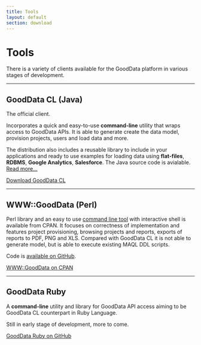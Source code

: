 ```yaml
---
title: Tools
layout: default
section: download
---
```


# Tools

There is a variety of clients available for the GoodData platform in
various stages of development.

-----

## GoodData CL (Java)

The official client.

Incorporates a quick and easy-to-use **command-line** utility that wraps access to GoodData APIs.
It is able to generate create the data model, provision projects, users and load data and more.

The distribution also includes a reusable library to include in your applications and ready to use
examples for loading data using **flat-files**, **RDBMS**, **Google Analytics**, **Salesforce**.
The Java source code is avialable. <a href="{{ site.root }}/gooddata-cl/">Read&nbsp;more…</a>

<a class="greenButton" href="http://github.com/gooddata/GoodData-CL/downloads">Download GoodData CL</a>

<!-----

## SnapLogic
You can try GoodData in SnapLogic as part of their [30-day trial](http://www.snaplogic.com/live-snaplogic-demo/). If you have an existing SnapLogic instance, you can download a [GoodData Snap component](http://store.snaplogic.com/collections/frontpage/products/good-data) for free &mdash; this will allow you to upload data integration results into GoodData effortlessly. <a href="http://www.snaplogic.com/live-snaplogic-demo/">Trial&nbsp;Signup…</a>

<a class="greenButton" href="http://store.snaplogic.com/collections/frontpage/products/good-data">Download GoodData Snap</a>
-->
-----

## WWW::GoodData (Perl)

Perl library and an easy to use [command line tool](http://search.cpan.org/dist/WWW-GoodData/bin/gdc)
with interactive shell is available from CPAN. It focuses on correctness of implementation and features
project provisioning, browsing projects and reports, exports of reports to PDF, PNG and XLS.
Compared with GoodData CL it is not able to generate model, but is able to execute existing MAQL DDL scripts.

Code is [available on GitHub](https://github.com/lkundrak/www-gooddata).

<a class="greenButton" href="http://search.cpan.org/dist/WWW-GoodData/">WWW::GoodData on CPAN</a>

-----

## GoodData Ruby

A **command-line** utility and library for GoodData API access aiming to be GoodData CL counterpart
in Ruby Language.

Still in early stage of development, more to come.

<a class="greenButton" href="https://github.com/gooddata/gooddata-ruby">GoodData Ruby on GitHub</a>
